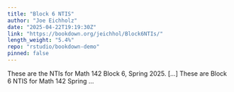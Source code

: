 ```yaml
---
title: "Block 6 NTIS"
author: "Joe Eichholz"
date: "2025-04-22T19:19:30Z"
link: "https://bookdown.org/jeichhol/Block6NTIs/"
length_weight: "5.4%"
repo: "rstudio/bookdown-demo"
pinned: false
---
```


These are the NTIs for Math 142 Block 6, Spring 2025. [...] These are Block 6 NTIS for Math 142 Spring ...
